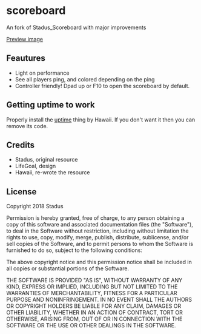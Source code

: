 # scoreboard

An fork of Stadus_Scoreboard with major improvements

[Preview image](https://i.imgur.com/RVjJQnO.jpg)

## Feautures

- Light on performance
- See all players ping, and colored depending on the ping
- Controller friendly! Dpad up or F10 to open the scoreboard by default.

## Getting uptime to work

Properly install the [uptime](https://forum.fivem.net/t/release-show-uptime-in-server-list/162956) thing by Hawaii. If you don't want it then you can remove its code.

## Credits

- Stadus, original resource
- LifeGoal, design
- Hawaii, re-wrote the resource

## License

Copyright 2018 Stadus

Permission is hereby granted, free of charge, to any person obtaining a copy of this software and associated documentation files (the "Software"), to deal in the Software without restriction, including without limitation the rights to use, copy, modify, merge, publish, distribute, sublicense, and/or sell copies of the Software, and to permit persons to whom the Software is furnished to do so, subject to the following conditions:

The above copyright notice and this permission notice shall be included in all copies or substantial portions of the Software.

THE SOFTWARE IS PROVIDED "AS IS", WITHOUT WARRANTY OF ANY KIND, EXPRESS OR IMPLIED, INCLUDING BUT NOT LIMITED TO THE WARRANTIES OF MERCHANTABILITY, FITNESS FOR A PARTICULAR PURPOSE AND NONINFRINGEMENT. IN NO EVENT SHALL THE AUTHORS OR COPYRIGHT HOLDERS BE LIABLE FOR ANY CLAIM, DAMAGES OR OTHER LIABILITY, WHETHER IN AN ACTION OF CONTRACT, TORT OR OTHERWISE, ARISING FROM, OUT OF OR IN CONNECTION WITH THE SOFTWARE OR THE USE OR OTHER DEALINGS IN THE SOFTWARE.
